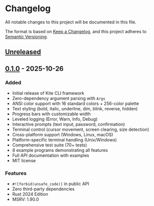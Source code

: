 # Changelog

All notable changes to this project will be documented in this file.

The format is based on [Keep a Changelog](https://keepachangelog.com/en/1.0.0/),
and this project adheres to [Semantic Versioning](https://semver.org/spec/v2.0.0.html).

## [Unreleased]

## [0.1.0] - 2025-10-26

### Added
- Initial release of Kite CLI framework
- Zero-dependency argument parsing with `Args`
- ANSI color support with 16 standard colors + 256-color palette
- Text styling (bold, italic, underline, dim, blink, reverse, hidden)
- Progress bars with customizable width
- Leveled logging (Error, Warn, Info, Debug)
- Interactive prompts (text input, password, confirmation)
- Terminal control (cursor movement, screen clearing, size detection)
- Cross-platform support (Windows, Linux, macOS)
- Platform-specific terminal handling (Unix/Windows)
- Comprehensive test suite (70+ tests)
- 8 example programs demonstrating all features
- Full API documentation with examples
- MIT license

### Features
- `#![forbid(unsafe_code)]` in public API
- Zero third-party dependencies
- Rust 2024 Edition
- MSRV: 1.90.0

[Unreleased]: https://github.com/jeetkarena/kite/compare/v0.1.0...HEAD
[0.1.0]: https://github.com/jeetkarena/kite/releases/tag/v0.1.0
